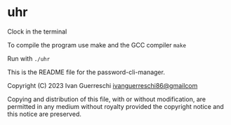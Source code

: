 # uhr
Clock in the terminal

To compile the program use make and the GCC compiler `make`

Run with `./uhr`

This is the README file for the password-cli-manager.

Copyright (C) 2023 Ivan Guerreschi <ivanguerreschi86@gmailcom>

Copying and distribution of this file, with or without modification,
are permitted in any medium without royalty provided the copyright
notice and this notice are preserved.